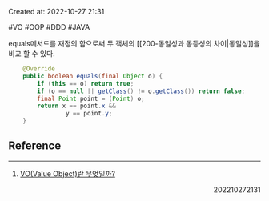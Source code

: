 Created at: 2022-10-27 21:31

#VO #OOP #DDD #JAVA 

equals메서드를 재정의 함으로써 두 객체의 [[200-동일성과 동등성의 차이|동일성]]을 비교 할 수 있다. 

```java
	@Override
    public boolean equals(final Object o) {
        if (this == o) return true;
        if (o == null || getClass() != o.getClass()) return false;
        final Point point = (Point) o;
        return x == point.x &&
                y == point.y;
    }
```

## Reference
---
1. [VO(Value Object)란 무엇일까?](https://tecoble.techcourse.co.kr/post/2020-06-11-value-object/)
<div style="text-align: right"> 202210272131 </div>